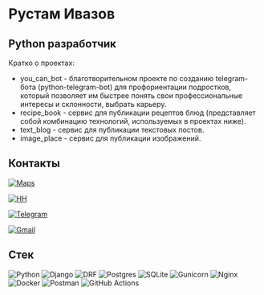 # Рустам Ивазов 
## Python разработчик
Кратко о проектах:
* you_can_bot - благотворительном проекте по созданию telegram-бота (python-telegram-bot) для профориентации подростков, который позволяет им быстрее понять свои профессиональные интересы и склонности, выбрать карьеру.
* recipe_book - сервис для публикации рецептов блюд (представляет собой комбинацию технологий, используемых в проектах ниже).
* text_blog - сервис для публикации текстовых постов.
* image_place - сервис для публикации изображений.


## Контакты 
<p> 
    <a href="https://yandex.ru/maps/-/CDu7aIlx">
        <img alt="Maps" src="https://img.shields.io/badge/Москва-2c2c2c?style=for-the-badge&logo=googlemaps&logoColor=red&labelColor=">
    </a>
</p>
 <p>
    <a href="https://hh.ru/applicant/resumes/view?resume=4eb35423ff0d1277e40039ed1f505159634833">
        <img alt="HH" src="https://img.shields.io/badge/Резюме-2c2c2c?style=for-the-badge&logo=HH&logoColor=black&label=HH&labelColor=red">
    </a>
</p>
<p>
    <a href="https://t.me/rivazov">
        <img alt="Telegram" src="https://img.shields.io/badge/@rivazov-2c2c2c?style=for-the-badge&logo=telegram&logoColor=white&labelColor=black">
    </a>
</p>
<p>
    <a href="mailto:rivazov@gmail.com">
        <img alt="Gmail" src="https://img.shields.io/badge/rivazov@gmail.com-2c2c2c?style=for-the-badge&logo=gmail&logoColor=red&labelColor=white">
    </a>
</p>

## Стек
![Python](https://img.shields.io/badge/python-1f415f?style=for-the-badge&logo=python&logoColor=ffe76f&labelColor=2c2c2c) 
![Django](https://img.shields.io/badge/Django-0c4b32?style=for-the-badge&logo=django&logoColor=0a7f57&labelColor=2c2c2c)
![DRF](https://img.shields.io/badge/REST_FRAMEWORK-2c2c2c?style=for-the-badge&logo=django&logoColor=b53e41&labelColor=2c2c2c&color=802d2d) 
![Postgres](https://img.shields.io/badge/postgreSQL-2c2c2c?style=for-the-badge&logo=postgresql&logoColor=669ac6&labelColor=2c2c2c&color=336791)
![SQLite](https://img.shields.io/badge/SQLite-0582cc?style=for-the-badge&logo=sqlite&logoColor=1596d4&labelColor=2c2c2c&color=054a64) 
![Gunicorn](https://img.shields.io/badge/gunicorn-298729?style=for-the-badge&logo=gunicorn&logoColor=298729&labelColor=2c2c2c)
![Nginx](https://img.shields.io/badge/Nginx-%23009639?style=for-the-badge&logo=Nginx&logoColor=%23009639&labelColor=2c2c2c)
![Docker](https://img.shields.io/badge/Docker-1c63ed?style=for-the-badge&logo=docker&logoColor=008dff&labelColor=2c2c2c) 
![Postman](https://img.shields.io/badge/Postman-FF6C37?style=for-the-badge&logo=Postman&logoColor=FF6C37&labelColor=2c2c2c)
![GitHub Actions](https://img.shields.io/badge/github%20actions-%232671E5?style=for-the-badge&logo=githubactions&logoColor=00cdff&labelColor=2c2c2c)
